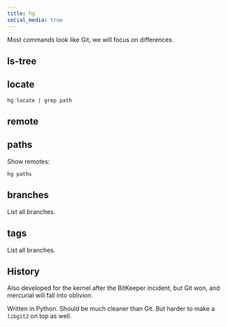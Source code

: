 ```yaml
---
title: hg
social_media: true
---
```


Most commands look like Git, we will focus on differences.

## ls-tree

## locate

    hg locate | grep path

## remote

## paths

Show remotes:

    hg paths

## branches

List all branches.

## tags

List all branches.

## History

Also developed for the kernel after the BitKeeper incident, but Git won, and mercurial will fall into oblivion.

Written in Python. Should be much cleaner than Git. But harder to make a `libgit2` on top as well.
